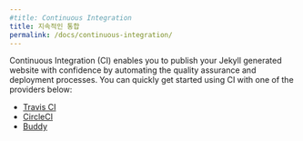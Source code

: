 ```yaml
---
#title: Continuous Integration
title: 지속적인 통합
permalink: /docs/continuous-integration/
---
```


Continuous Integration (CI) enables you to publish your Jekyll generated website with confidence by automating the quality assurance and deployment processes. You can quickly get started using CI with one of the providers below:

* [Travis CI](travis-ci)
* [CircleCI](circleci)
* [Buddy](buddyworks)
